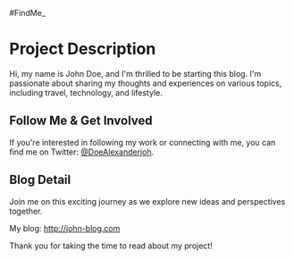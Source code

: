 #FindMe_

# Project Description

Hi, my name is John Doe, and I'm thrilled to be starting this blog. I'm passionate about sharing my thoughts and experiences on various topics, including travel, technology, and lifestyle. 

## Follow Me & Get Involved

If you're interested in following my work or connecting with me, you can find me on Twitter: [@DoeAlexanderjoh](https://twitter.com/DoeAlexanderjoh).

## Blog Detail

Join me on this exciting journey as we explore new ideas and perspectives together.

My blog: http://john-blog.com

Thank you for taking the time to read about my project!

